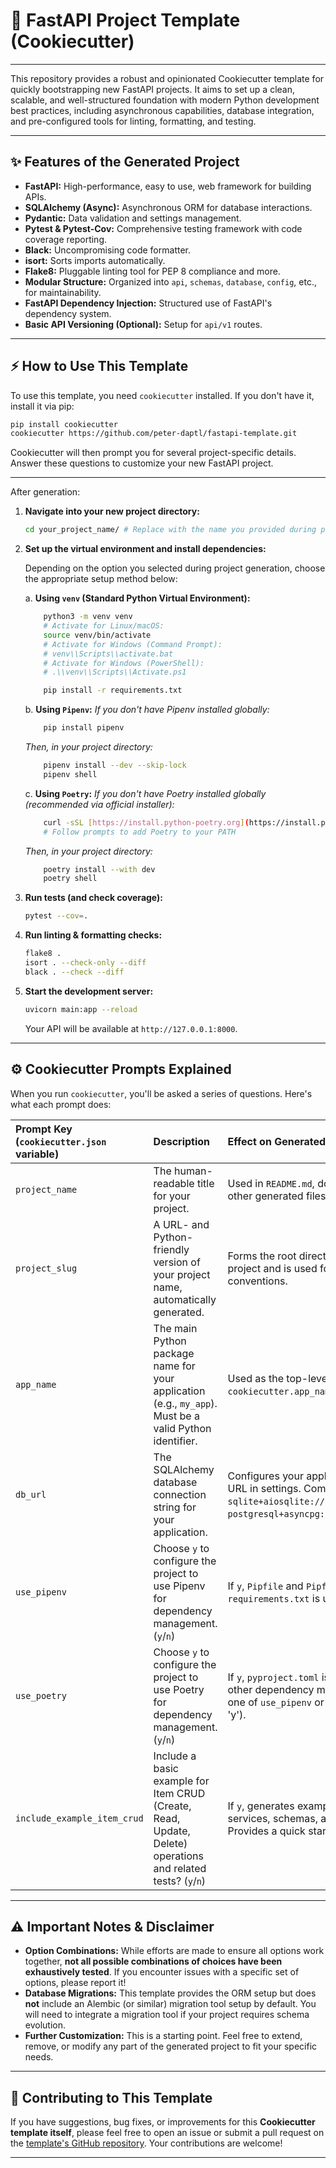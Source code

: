 # 🚀 FastAPI Project Template (Cookiecutter)

---

This repository provides a robust and opinionated Cookiecutter template for quickly bootstrapping new FastAPI projects. It aims to set up a clean, scalable, and well-structured foundation with modern Python development best practices, including asynchronous capabilities, database integration, and pre-configured tools for linting, formatting, and testing.

---
## ✨ Features of the Generated Project

* **FastAPI:** High-performance, easy to use, web framework for building APIs.
* **SQLAlchemy (Async):** Asynchronous ORM for database interactions.
* **Pydantic:** Data validation and settings management.
* **Pytest & Pytest-Cov:** Comprehensive testing framework with code coverage reporting.
* **Black:** Uncompromising code formatter.
* **isort:** Sorts imports automatically.
* **Flake8:** Pluggable linting tool for PEP 8 compliance and more.
* **Modular Structure:** Organized into `api`, `schemas`, `database`, `config`, etc., for maintainability.
* **FastAPI Dependency Injection:** Structured use of FastAPI's dependency system.
* **Basic API Versioning (Optional):** Setup for `api/v1` routes.

---

## ⚡ How to Use This Template

To use this template, you need `cookiecutter` installed. If you don't have it, install it via pip:

```bash
pip install cookiecutter
cookiecutter https://github.com/peter-daptl/fastapi-template.git
```

Cookiecutter will then prompt you for several project-specific details. Answer these questions to customize your new FastAPI project.

---
After generation:

1.  **Navigate into your new project directory:**
    ```bash
    cd your_project_name/ # Replace with the name you provided during prompts
    ```
2.  **Set up the virtual environment and install dependencies:**

    Depending on the option you selected during project generation, choose the appropriate setup method below:

    a.  **Using `venv` (Standard Python Virtual Environment):**
    ```bash
        python3 -m venv venv
        # Activate for Linux/macOS:
        source venv/bin/activate
        # Activate for Windows (Command Prompt):
        # venv\\Scripts\\activate.bat
        # Activate for Windows (PowerShell):
        # .\\venv\\Scripts\\Activate.ps1

        pip install -r requirements.txt
    ```

    b.  **Using `Pipenv`:**
        *If you don't have Pipenv installed globally:*
    ```bash
        pip install pipenv
    ```
    *Then, in your project directory:*

    ```bash
        pipenv install --dev --skip-lock
        pipenv shell
    ```

    c.  **Using `Poetry`:**
        *If you don't have Poetry installed globally (recommended via official installer):*
    ```bash
        curl -sSL [https://install.python-poetry.org](https://install.python-poetry.org) | python3 -
        # Follow prompts to add Poetry to your PATH
    ```
       *Then, in your project directory:*
    ```bash
        poetry install --with dev
        poetry shell
    ```

3.  **Run tests (and check coverage):**
    ```bash
    pytest --cov=.
    ```
4.  **Run linting & formatting checks:**
    ```bash
    flake8 .
    isort . --check-only --diff
    black . --check --diff
    ```
5.  **Start the development server:**
    ```bash
    uvicorn main:app --reload
    ```
    Your API will be available at `http://127.0.0.1:8000`.

---

## ⚙️ Cookiecutter Prompts Explained

When you run `cookiecutter`, you'll be asked a series of questions. Here's what each prompt does:

| Prompt Key (`cookiecutter.json` variable) | Description                                                                                             | Effect on Generated Project                                                                                                                  |
| :---------------------------------------- | :------------------------------------------------------------------------------------------------------ | :------------------------------------------------------------------------------------------------------------------------------------------- |
| `project_name`                            | The human-readable title for your project.                                                              | Used in `README.md`, documentation, and potentially other generated files.                                                                   |
| `project_slug`                            | A URL- and Python-friendly version of your project name, automatically generated.                       | Forms the root directory name of the generated project and is used for internal naming conventions.                                          |
| `app_name`                                | The main Python package name for your application (e.g., `my_app`). Must be a valid Python identifier. | Used as the top-level Python import path (`from {{ cookiecutter.app_name }} import ...`).                                                  |
| `db_url`                                  | The SQLAlchemy database connection string for your application.                                         | Configures your application's database connection URL in settings. Common examples: `sqlite+aiosqlite:///./data/app.db` or `postgresql+asyncpg://user:password@host/db_name`. |
| `use_pipenv`                              | Choose `y` to configure the project to use Pipenv for dependency management. (`y`/`n`)                 | If `y`, `Pipfile` and `Pipfile.lock` are generated. If `n`, `requirements.txt` is used.                                                      |
| `use_poetry`                              | Choose `y` to configure the project to use Poetry for dependency management. (`y`/`n`)                 | If `y`, `pyproject.toml` is configured for Poetry. If `n`, other dependency managers are used. (Note: Only one of `use_pipenv` or `use_poetry` should typically be 'y'). |
| `include_example_item_crud`               | Include a basic example for Item CRUD (Create, Read, Update, Delete) operations and related tests? (`y`/`n`) | If `y`, generates example `api/v1/items` views, services, schemas, and corresponding tests. Provides a quick start for new resources.          |

---


## ⚠️ Important Notes & Disclaimer

* **Option Combinations:** While efforts are made to ensure all options work together, **not all possible combinations of choices have been exhaustively tested**. If you encounter issues with a specific set of options, please report it!
* **Database Migrations:** This template provides the ORM setup but does **not** include an Alembic (or similar) migration tool setup by default. You will need to integrate a migration tool if your project requires schema evolution.
* **Further Customization:** This is a starting point. Feel free to extend, remove, or modify any part of the generated project to fit your specific needs.

---

## 🤝 Contributing to This Template

If you have suggestions, bug fixes, or improvements for this **Cookiecutter template itself**, please feel free to open an issue or submit a pull request on the [template's GitHub repository]([YOUR_REPO_URL]). Your contributions are welcome!

---
